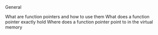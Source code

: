 General


What are function pointers and how to use them
What does a function pointer exactly hold
Where does a function pointer point to in the virtual memory

